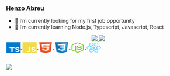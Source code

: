 ### Henzo Abreu

- 🔭 I’m currently looking for my first job opportunity
- 🌱 I’m currently learning Node.js, Typescript, Javascript, React

<div align="center">
  <a href="https://github.com/HenzoAbreu">
  <img height="180em" src="https://github-readme-stats.vercel.app/api?username=HenzoAbreu&show_icons=true&theme=algolia&include_all_commits=true&count_private=true"/>
  <img height="180em" src="https://github-readme-stats.vercel.app/api/top-langs/?username=HenzoAbreu&layout=compact&langs_count=7&theme=algolia"/>
</div>
  
<div>
  <img align="center" alt="Henzo-Ts" height="30" width="40" src="https://raw.githubusercontent.com/devicons/devicon/master/icons/typescript/typescript-plain.svg">
  <img align="center" alt="Henzo-Js" height="30" width="40" src="https://raw.githubusercontent.com/devicons/devicon/master/icons/javascript/javascript-plain.svg">
  <img align="center" alt="Rafa-HTML" height="30" width="40" src="https://raw.githubusercontent.com/devicons/devicon/master/icons/html5/html5-original.svg">
  <img align="center" alt="Rafa-CSS" height="30" width="40" src="https://raw.githubusercontent.com/devicons/devicon/master/icons/css3/css3-original.svg">
  <img align="center" alt="Henzo-Node" height="30" width="40"
 src="https://github.com/devicons/devicon/blob/master/icons/nodejs/nodejs-original.svg">
  <img align="center" alt="Henzo-React" height="30" width="40" src="https://raw.githubusercontent.com/devicons/devicon/master/icons/react/react-original.svg">
  </div>
  
  ##
  
<div>
    <a href="https://www.linkedin.com/in/henzo-abreu" target="_blank"><img src="https://img.shields.io/badge/-LinkedIn-%230077B5?style=for-the-badge&logo=linkedin&logoColor=white" target="_blank"></a> 
</div>
  
